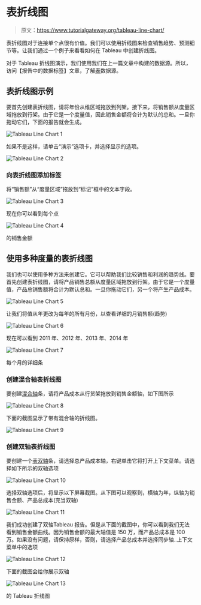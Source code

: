 # 表折线图

> 原文：<https://www.tutorialgateway.org/tableau-line-chart/>

表折线图对于连接单个点很有价值。我们可以使用折线图来检查销售趋势、预测细节等。让我们通过一个例子来看看如何在 Tableau 中创建折线图。

对于 Tableau 折线图演示，我们使用我们在上一篇文章中构建的数据源。所以，访问【报告中的数据标签】文章，了解[表](https://www.tutorialgateway.org/tableau/)数据源。

## 表折线图示例

要首先创建表折线图，请将年份从维区域拖放到列架。接下来，将销售额从度量区域拖放到行架。由于它是一个度量值，因此销售金额将合计为默认的总和。一旦你拖动它们，下面的报告就会生成。

![Tableau Line Chart 1](img/5027166f651dad22e9038580fadd406f.png)

如果不是这样，请单击“演示”选项卡，并选择显示的选项。

![Tableau Line Chart 2](img/10ee0a247d3881dbaa30e31b00447f87.png)

### 向表折线图添加标签

将“销售额”从“度量区域”拖放到“标记”框中的文本字段。

![Tableau Line Chart 3](img/cab0236cb10cdbd3f748b47839fdc320.png)

现在你可以看到每个点

![Tableau Line Chart 4](img/b4dcdc3e66f09f2c90210473d2729da5.png)

的销售金额

## 使用多种度量的表折线图

我们也可以使用多种方法来创建它。它可以帮助我们比较销售和利润的趋势线。要首先创建表折线图，请将产品销售总额从度量区域拖放到行架。由于它是一个度量值，产品总销售额将合计为默认总和。一旦你拖动它们，另一个将产生产品成本。

![Tableau Line Chart 5](img/ed87e0a09d5ffd4b35379bb953297f00.png)

让我们将值从年更改为每年的所有月份，以查看详细的月销售额(趋势)

![Tableau Line Chart 6](img/1be2bd479339557de43fd15ce81cd330.png)

现在可以看到 2011 年、2012 年、2013 年、2014 年

![Tableau Line Chart 7](img/cc113eb923f5d72a645a4330f8a54d3a.png)

每个月的详细条

### 创建混合轴表折线图

要创建[混合轴](https://www.tutorialgateway.org/blended-axis-in-tableau/)条，请将产品成本从行货架拖放到销售金额轴，如下图所示

![Tableau Line Chart 8](img/262738106b4019864085942858da5a0e.png)

下面的截图显示了带有混合轴的折线图。

![Tableau Line Chart 9](img/fee2979fd20275d35425980212c758d4.png)

### 创建双轴表折线图

要创建一个[表双轴](https://www.tutorialgateway.org/tableau-dual-axis/)条，请选择总产品成本轴，右键单击它将打开上下文菜单。请选择如下所示的双轴选项

![Tableau Line Chart 10](img/9a3a43efbd0ffdb136e9ca4c745442c4.png)

选择双轴选项后，将显示以下屏幕截图。从下图可以观察到，横轴为年，纵轴为销售金额、产品总成本(充当双轴)

![Tableau Line Chart 11](img/f934be44d04d5120933e4085cf5522e4.png)

我们成功创建了双轴Tableau 报告。但是从下面的截图中，你可以看到我们无法看到销售金额曲线。因为销售金额的最大轴值是 150 万，而产品总成本是 100 万。如果没有问题，请保持原样，否则，请选择产品总成本并选择同步轴..上下文菜单中的选项

![Tableau Line Chart 12](img/094a9bfa6f119d722a816065b6e2e2ec.png)

下面的截图会给你展示双轴

![Tableau Line Chart 13](img/b16346160c1884f8c3a128c727c7bb06.png)

的 Tableau 折线图
